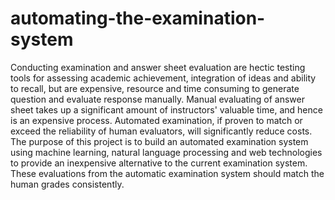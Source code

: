 # automating-the-examination-system

Conducting examination and answer sheet evaluation are hectic testing tools for assessing academic achievement, integration of ideas and ability to recall, but are expensive, resource and time consuming to generate question and evaluate response manually. Manual evaluating of answer sheet takes up a significant amount of instructors' valuable time, and hence is an expensive process. Automated examination, if proven to match or exceed the reliability of human evaluators, will significantly reduce costs. The purpose of this project is to build an automated examination system using machine learning, natural language processing and web technologies to provide an inexpensive alternative to the current examination system. These evaluations from the automatic examination system should match the human grades consistently.

